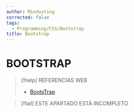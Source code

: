 ```yaml
---
author: Mindusting
corrected: false
tags:
  - Programming/CSS/Bootstrap
title: Bootstrap
---
```


# BOOTSTRAP

> [!help] REFERENCIAS WEB
> - [BootsTrap](https://getbootstrap.com/docs/5.1/getting-started/introduction/)

> [!fail] ESTE APARTADO ESTÁ INCOMPLETO
